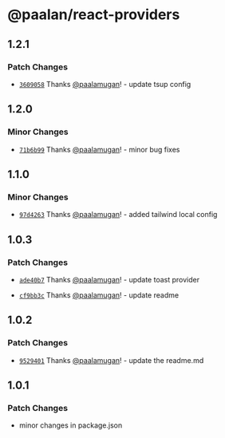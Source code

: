 # @paalan/react-providers

## 1.2.1

### Patch Changes

- [`3609058`](https://github.com/paalamugan/paalan-react-shadcn-ui/commit/3609058fc71f63309e00ecdd6db6f34371334531) Thanks [@paalamugan](https://github.com/paalamugan)! - update tsup config

## 1.2.0

### Minor Changes

- [`71b6b99`](https://github.com/paalamugan/paalan-react-shadcn-ui/commit/71b6b9913a21c6fa341c71a663fbc3f7e907d8e8) Thanks [@paalamugan](https://github.com/paalamugan)! - minor bug fixes

## 1.1.0

### Minor Changes

- [`97d4263`](https://github.com/paalamugan/paalan-react-shadcn-ui/commit/97d4263dbe7ad32058ed56d2d3bd97af28dbe4b0) Thanks [@paalamugan](https://github.com/paalamugan)! - added tailwind local config

## 1.0.3

### Patch Changes

- [`ade40b7`](https://github.com/paalamugan/paalan-react-shadcn-ui/commit/ade40b75140c13cb0bd40a684bf7e3c0d676b39a) Thanks [@paalamugan](https://github.com/paalamugan)! - update toast provider

- [`cf9bb3c`](https://github.com/paalamugan/paalan-react-shadcn-ui/commit/cf9bb3c4e07a69a26c95b66b8d23d4be8f24fe43) Thanks [@paalamugan](https://github.com/paalamugan)! - update readme

## 1.0.2

### Patch Changes

- [`9529401`](https://github.com/paalamugan/paalan-react-shadcn-ui/commit/9529401cbdb0120f5379050d4085b3ae6438d98c) Thanks [@paalamugan](https://github.com/paalamugan)! - update the readme.md

## 1.0.1

### Patch Changes

- minor changes in package.json
